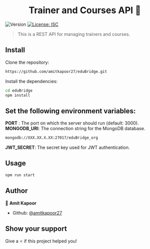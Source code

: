 <h1 align="center">Trainer and Courses API 👋</h1>
<p>
  <img alt="Version" src="https://img.shields.io/badge/version-1.0.0-blue.svg?cacheSeconds=2592000" />
  <a href="#" target="_blank">
    <img alt="License: ISC" src="https://img.shields.io/badge/License-ISC-yellow.svg" />
  </a>
</p>

> This is a REST API for managing trainers and courses.

## Install

Clone the repository:

```bash
https://github.com/amitkapoor27/eduBridge.git
```
Install the dependencies:
```bash
cd eduBridge
npm install
```
## Set the following environment variables:

**PORT** : The port on which the server should run (default: 3000).
**MONGODB_URI**: The connection string for the MongoDB database.
```sh
mongodb://XXX.XX.X.XX:27017/eduBridge_org
```
**JWT_SECRET**: The secret key used for JWT authentication.

## Usage

```sh
npm run start
```

## Author

👤 **Amit Kapoor**

* Github: [@amitkapoor27](https://github.com/amitkapoor27)

## Show your support

Give a ⭐️ if this project helped you!

